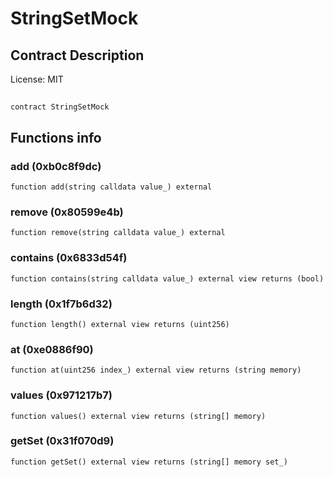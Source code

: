 # StringSetMock

## Contract Description


License: MIT

## 

```solidity
contract StringSetMock
```


## Functions info

### add (0xb0c8f9dc)

```solidity
function add(string calldata value_) external
```


### remove (0x80599e4b)

```solidity
function remove(string calldata value_) external
```


### contains (0x6833d54f)

```solidity
function contains(string calldata value_) external view returns (bool)
```


### length (0x1f7b6d32)

```solidity
function length() external view returns (uint256)
```


### at (0xe0886f90)

```solidity
function at(uint256 index_) external view returns (string memory)
```


### values (0x971217b7)

```solidity
function values() external view returns (string[] memory)
```


### getSet (0x31f070d9)

```solidity
function getSet() external view returns (string[] memory set_)
```

